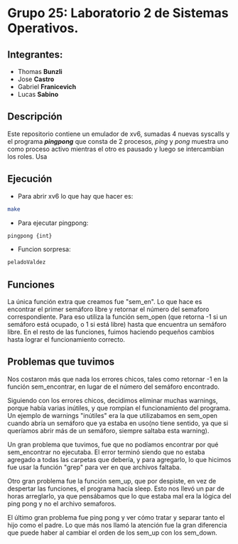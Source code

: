 # Grupo 25: Laboratorio 2 de Sistemas Operativos.
## Integrantes:
- Thomas **Bunzli**
- Jose **Castro**
- Gabriel **Franicevich**
- Lucas **Sabino**


## Descripción
Este repositorio contiene un emulador de xv6, sumadas 4 nuevas syscalls y el programa ***pingpong*** que consta de 2 procesos, *ping* y *pong* muestra uno como proceso activo mientras el otro es pausado y luego se intercambian los roles.
Usa
## Ejecución

- Para abrir xv6 lo que hay que hacer es:
```bash
make
```

- Para ejecutar pingpong:
```bash
pingpong {int}
```

- Funcion sorpresa:
```bash
peladoValdez
```

## Funciones 

La única función extra que creamos fue "sem_en". Lo que hace es encontrar el primer semáforo libre y retornar el número del semaforo correspondiente.
Para eso utiliza la función sem_open (que retorna -1 si un semáforo está ocupado, o 1 si está libre) hasta que encuentra un semáforo libre.
En el resto de las funciones, fuimos haciendo pequeños cambios hasta lograr el funcionamiento correcto.


## Problemas que tuvimos
Nos costaron más que nada los errores chicos, tales como retornar -1 en la función sem_encontrar, en lugar de el número del semáforo encontrado.

Siguiendo con los errores chicos, decidimos eliminar muchas warnings, porque había varias inútiles, y que rompían el funcionamiento del programa. Un ejemplo de warnings "inútiles" era la que utilizabamos en sem_open cuando abría un semáforo que ya estaba en uso(no tiene sentido, ya que si queríamos abrir más de un semáforo, siempre saltaba esta warning).

Un gran problema que tuvimos, fue que no podíamos encontrar por qué sem_encontrar no ejecutaba. El error terminó siendo que no estaba agregado a todas las carpetas que debería, y para agregarlo, lo que hicimos fue usar la función "grep" para ver en que archivos faltaba.

Otro gran problema fue la función sem_up, que por despiste, en vez de despertar las funciones, el programa hacía sleep. Esto nos llevó un par de horas arreglarlo, ya que pensábamos que lo que estaba mal era la lógica del ping pong y no el archivo semaforos.

El último gran problema fue ping pong y ver cómo tratar y separar tanto el hijo como el padre. Lo que más nos llamó la atención fue la gran diferencia que puede haber al cambiar el orden de los sem_up con los sem_down.

